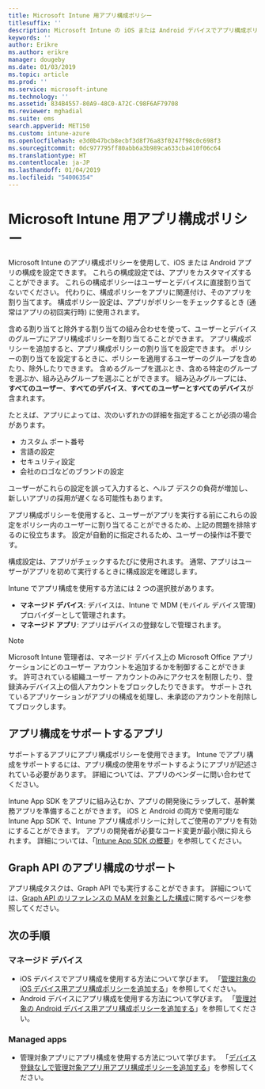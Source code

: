 ```yaml
---
title: Microsoft Intune 用アプリ構成ポリシー
titlesuffix: ''
description: Microsoft Intune の iOS または Android デバイスでアプリ構成ポリシーを使用する方法について説明します。
keywords: ''
author: Erikre
ms.author: erikre
manager: dougeby
ms.date: 01/03/2019
ms.topic: article
ms.prod: ''
ms.service: microsoft-intune
ms.technology: ''
ms.assetid: 834B4557-80A9-48C0-A72C-C98F6AF79708
ms.reviewer: mghadial
ms.suite: ems
search.appverid: MET150
ms.custom: intune-azure
ms.openlocfilehash: e3d0b47bcb8ecbf3d8f76a83f0247f98c0c698f3
ms.sourcegitcommit: 0dc977795ff80abb6a3b989ca633cba410f06c64
ms.translationtype: HT
ms.contentlocale: ja-JP
ms.lasthandoff: 01/04/2019
ms.locfileid: "54006354"
---
```

# <a name="app-configuration-policies-for-microsoft-intune"></a>Microsoft Intune 用アプリ構成ポリシー

Microsoft Intune のアプリ構成ポリシーを使用して、iOS または Android アプリの構成を設定できます。 これらの構成設定では、アプリをカスタマイズすることができます。 これらの構成ポリシーはユーザーとデバイスに直接割り当てないでください。 代わりに、構成ポリシーをアプリに関連付け、そのアプリを割り当てます。 構成ポリシー設定は、アプリがポリシーをチェックするとき (通常はアプリの初回実行時) に使用されます。

含める割り当てと除外する割り当ての組み合わせを使って、ユーザーとデバイスのグループにアプリ構成ポリシーを割り当てることができます。 アプリ構成ポリシーを追加すると、アプリ構成ポリシーの割り当てを設定できます。 ポリシーの割り当てを設定するときに、ポリシーを適用するユーザーのグループを含めたり、除外したりできます。 含めるグループを選ぶとき、含める特定のグループを選ぶか、組み込みグループを選ぶことができます。 組み込みグループには、**すべてのユーザー**、**すべてのデバイス**、**すべてのユーザーとすべてのデバイス**が含まれます。

たとえば、アプリによっては、次のいずれかの詳細を指定することが必須の場合があります。

- カスタム ポート番号
- 言語の設定
- セキュリティ設定
- 会社のロゴなどのブランドの設定

ユーザーがこれらの設定を誤って入力すると、ヘルプ デスクの負荷が増加し、新しいアプリの採用が遅くなる可能性もあります。

アプリ構成ポリシーを使用すると、ユーザーがアプリを実行する前にこれらの設定をポリシー内のユーザーに割り当てることができるため、上記の問題を排除するのに役立ちます。 設定が自動的に指定されるため、ユーザーの操作は不要です。

構成設定は、アプリがチェックするたびに使用されます。 通常、アプリはユーザーがアプリを初めて実行するときに構成設定を確認します。

Intune でアプリ構成を使用する方法には 2 つの選択肢があります。
 - **マネージド デバイス**: デバイスは、Intune で MDM (モバイル デバイス管理) プロバイダーとして管理されます。
 - **マネージド アプリ**: アプリはデバイスの登録なしで管理されます。

> [!NOTE]
> Microsoft Intune 管理者は、マネージド デバイス上の Microsoft Office アプリケーションにどのユーザー アカウントを追加するかを制御することができます。 許可されている組織ユーザー アカウントのみにアクセスを制限したり、登録済みデバイス上の個人アカウントをブロックしたりできます。 サポートされているアプリケーションがアプリの構成を処理し、未承認のアカウントを削除してブロックします。

## <a name="apps-that-support-app-configuration"></a>アプリ構成をサポートするアプリ

サポートするアプリにアプリ構成ポリシーを使用できます。 Intune でアプリ構成をサポートするには、アプリ構成の使用をサポートするようにアプリが記述されている必要があります。 詳細については、アプリのベンダーに問い合わせてください。

Intune App SDK をアプリに組み込むか、アプリの開発後にラップして、基幹業務アプリを準備することができます。 iOS と Android の両方で使用可能な Intune App SDK で、Intune アプリ構成ポリシーに対してご使用のアプリを有効にすることができます。 アプリの開発者が必要なコード変更が最小限に抑えられます。 詳細については、「[Intune App SDK の概要](app-sdk.md)」を参照してください。

## <a name="graph-api-support-for-app-configuration"></a>Graph API のアプリ構成のサポート

アプリ構成タスクは、Graph API でも実行することができます。 詳細については、[Graph API のリファレンスの MAM を対象とした構成](https://graph.microsoft.io/docs/api-reference/beta/api/intune_mam_targetedmanagedappconfiguration_create)に関するページを参照してください。

## <a name="next-steps"></a>次の手順

### <a name="managed-devices"></a>マネージド デバイス

 - iOS デバイスでアプリ構成を使用する方法について学びます。  「[管理対象の iOS デバイス用アプリ構成ポリシーを追加する](app-configuration-policies-use-ios.md)」を参照してください。
 - Android デバイスにアプリ構成を使用する方法について学びます。  「[管理対象の Android デバイス用アプリ構成ポリシーを追加する](app-configuration-policies-use-android.md)」を参照してください。

### <a name="managed-apps"></a>Managed apps

 - 管理対象アプリにアプリ構成を使用する方法について学びます。 「[デバイス登録なしで管理対象アプリ用アプリ構成ポリシーを追加する](app-configuration-policies-managed-app.md)」を参照してください。
